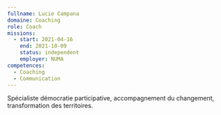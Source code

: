 ```yaml
---
fullname: Lucie Campana
domaine: Coaching
role: Coach
missions:
  - start: 2021-04-16
    end: 2021-10-09
    status: independent
    employer: NUMA
competences:
  - Coaching
  - Communication
---
```

Spécialiste démocratie participative, accompagnement du changement, transformation des territoires.
